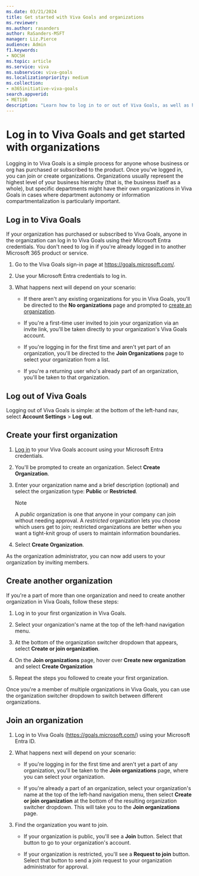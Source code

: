 ```yaml
---
ms.date: 03/21/2024
title: Get started with Viva Goals and organizations
ms.reviewer: 
ms.author: rasanders
author: RaSanders-MSFT
manager: Liz.Pierce
audience: Admin
f1.keywords:
- NOCSH
ms.topic: article
ms.service: viva
ms.subservice: viva-goals
ms.localizationpriority: medium
ms.collection:  
- m365initiative-viva-goals  
search.appverid:
- MET150
description: "Learn how to log in to or out of Viva Goals, as well as how to create and join organizations."
---
```


# Log in to Viva Goals and get started with organizations

Logging in to Viva Goals is a simple process for anyone whose business or org has purchased or subscribed to the product. Once you've logged in, you can join or create organizations. Organizations usually represent the highest level of your business hierarchy (that is, the business itself as a whole), but specific departments might have their own organizations in Viva Goals in cases where department autonomy or information compartmentalization is particularly important.

## Log in to Viva Goals

If your organization has purchased or subscribed to Viva Goals, anyone in the organization can log in to Viva Goals using their Microsoft Entra credentials. You don't need to log in if you're already logged in to another Microsoft 365 product or service.

1. Go to the Viva Goals sign-in page at https://goals.microsoft.com/.

1. Use your Microsoft Entra credentials to log in.

1. What happens next will depend on your scenario:

    * If there aren't any existing organizations for you in Viva Goals, you'll be directed to the **No organizations** page and prompted to [create an organization](create-or-join-an-organization.md).

    * If you're a first-time user invited to join your organization via an invite link, you'll be taken directly to your organization's Viva Goals account.

    * If you're logging in for the first time and aren't yet part of an organization, you'll be directed to the **Join Organizations** page to select your organization from a list.

    * If you're a returning user who's already part of an organization, you'll be taken to that organization. <!--Editor's Note: Is this different from the second option in any way other than the context?-->

## Log out of Viva Goals

Logging out of Viva Goals is simple: at the bottom of the left-hand nav, select **Account Settings** > **Log out**.

## Create your first organization

1. [Log in](https://goals.microsoft.com/) to your Viva Goals account using your Microsoft Entra credentials.

1. You'll be prompted to create an organization. Select **Create Organization**.

1. Enter your organization name and a brief description (optional) and select the organization type: **Public** or **Restricted**.

    > [!NOTE]
    > A *public* organization is one that anyone in your company can join without needing approval. A *restricted* organization lets you choose which users get to join; restricted organizations are better when you want a tight-knit group of users to maintain information boundaries.

1. Select **Create Organization**.

As the organization administrator, you can now add users to your organization by inviting members.

## Create another organization

If you're a part of more than one organization and need to create another organization in Viva Goals, follow these steps:

1. Log in to your first organization in Viva Goals.

1. Select your organization's name at the top of the left-hand navigation menu.

1. At the bottom of the organization switcher dropdown that appears, select **Create or join organization**.

1. On the **Join organizations** page, hover over **Create new organization** and select **Create Organization**

1. Repeat the steps you followed to create your first organization.

Once you're a member of multiple organizations in Viva Goals, you can use the organization switcher dropdown to switch between different organizations.

## Join an organization

1. Log in to Viva Goals (https://goals.microsoft.com/) using your Microsoft Entra ID.

1. What happens next will depend on your scenario:

    * If you're logging in for the first time and aren't yet a part of any organization, you'll be taken to the **Join organizations** page, where you can select your organization.

    * If you're already a part of an organization, select your organization's name at the top of the left-hand navigation menu, then select **Create or join organization** at the bottom of the resulting organization switcher dropdown. This will take you to the **Join organizations** page.

1. Find the organization you want to join.

    * If your organization is public, you'll see a **Join** button. Select that button to go to your organization's account.

    * If your organization is restricted, you'll see a **Request to join** button. Select that button to send a join request to your organization administrator for approval.
